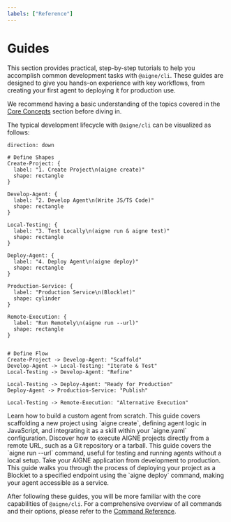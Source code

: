 ```yaml
---
labels: ["Reference"]
---
```


# Guides

This section provides practical, step-by-step tutorials to help you accomplish common development tasks with `@aigne/cli`. These guides are designed to give you hands-on experience with key workflows, from creating your first agent to deploying it for production use.

We recommend having a basic understanding of the topics covered in the [Core Concepts](./core-concepts.md) section before diving in.

The typical development lifecycle with `@aigne/cli` can be visualized as follows:

```d2
direction: down

# Define Shapes
Create-Project: {
  label: "1. Create Project\n(aigne create)"
  shape: rectangle
}

Develop-Agent: {
  label: "2. Develop Agent\n(Write JS/TS Code)"
  shape: rectangle
}

Local-Testing: {
  label: "3. Test Locally\n(aigne run & aigne test)"
  shape: rectangle
}

Deploy-Agent: {
  label: "4. Deploy Agent\n(aigne deploy)"
  shape: rectangle
}

Production-Service: {
  label: "Production Service\n(Blocklet)"
  shape: cylinder
}

Remote-Execution: {
  label: "Run Remotely\n(aigne run --url)"
  shape: rectangle
}


# Define Flow
Create-Project -> Develop-Agent: "Scaffold"
Develop-Agent -> Local-Testing: "Iterate & Test"
Local-Testing -> Develop-Agent: "Refine"

Local-Testing -> Deploy-Agent: "Ready for Production"
Deploy-Agent -> Production-Service: "Publish"

Local-Testing -> Remote-Execution: "Alternative Execution"
```

<x-cards>
  <x-card data-title="Creating a Custom Agent" data-href="/guides/creating-a-custom-agent" data-icon="lucide:file-plus-2">
    Learn how to build a custom agent from scratch. This guide covers scaffolding a new project using `aigne create`, defining agent logic in JavaScript, and integrating it as a skill within your `aigne.yaml` configuration.
  </x-card>
  <x-card data-title="Running Remote Agents" data-href="/guides/running-remote-agents" data-icon="lucide:globe">
    Discover how to execute AIGNE projects directly from a remote URL, such as a Git repository or a tarball. This guide covers the `aigne run --url` command, useful for testing and running agents without a local setup.
  </x-card>
  <x-card data-title="Deploying Agents" data-href="/guides/deploying-agents" data-icon="lucide:rocket">
    Take your AIGNE application from development to production. This guide walks you through the process of deploying your project as a Blocklet to a specified endpoint using the `aigne deploy` command, making your agent accessible as a service.
  </x-card>
</x-cards>

After following these guides, you will be more familiar with the core capabilities of `@aigne/cli`. For a comprehensive overview of all commands and their options, please refer to the [Command Reference](./command-reference.md).